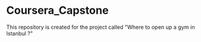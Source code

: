 # Coursera_Capstone
This repository is created for the project called "Where to open up a gym in Istanbul ?"

